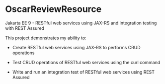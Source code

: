 # OscarReviewResource
Jakarta EE 9 - RESTful web services using JAX-RS and integration testing with REST Assured


This project demonstrates my ability to:

- Create RESTful web services using JAX-RS to performs CRUD operations

- Test CRUD operations of RESTful web services using the curl command

- Write and run an integration test of RESTful web services using REST Assured
